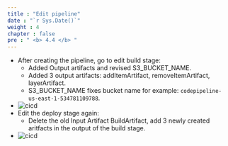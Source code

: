 ```yaml
---
title : "Edit pipeline"
date : "`r Sys.Date()`" 
weight : 4
chapter : false
pre : " <b> 4.4 </b> "
---
```

* After creating the pipeline, go to edit build stage:
    * Added Output artifacts and revised S3_BUCKET_NAME.
    * Added 3 output artifacts: addItemArtifact, removeItemArtifact, layerArtifact.
    * S3_BUCKET_NAME fixes bucket name for example: ```codepipeline-us-east-1-534781109788```.
* ![cicd](/workshop-aws-card-clash-7/images/4.s3/4.16.png) 
* Edit the deploy stage again:
    * Delete the old Input Artifact BuildArtifact, add 3 newly created aritfacts in the output of the build stage.
* ![cicd](/workshop-aws-card-clash-7/images/4.s3/4.17.png)